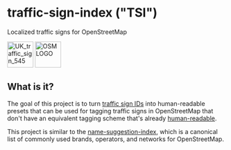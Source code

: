 # traffic-sign-index ("TSI")

Localized traffic signs for OpenStreetMap

<img alt="UK_traffic_sign_545" src="https://upload.wikimedia.org/wikipedia/commons/9/97/UK_traffic_sign_545.svg" width=60px /> <img alt="OSMLOGO" src="https://www.openstreetmap.org/assets/osm_logo-9391021d40a7acdafd2ac5d5622dfe0e469c61421fdb2975365c183f5edaa270.png" width=60px />


## What is it?

The goal of this project is to turn [traffic sign IDs](https://wiki.openstreetmap.org/wiki/Key:traffic_sign#Traffic_sign_IDs)
into human-readable presets that can be used for tagging 
traffic signs in OpenStreetMap that don't have an equivalent
tagging scheme that's already [human-readable](https://wiki.openstreetmap.org/wiki/Key:traffic_sign#Human-readable_values).

This project is similar to the [name-suggestion-index](https://github.com/osmlab/name-suggestion-index), which is a canonical list of commonly used brands, operators, and networks for OpenStreetMap.